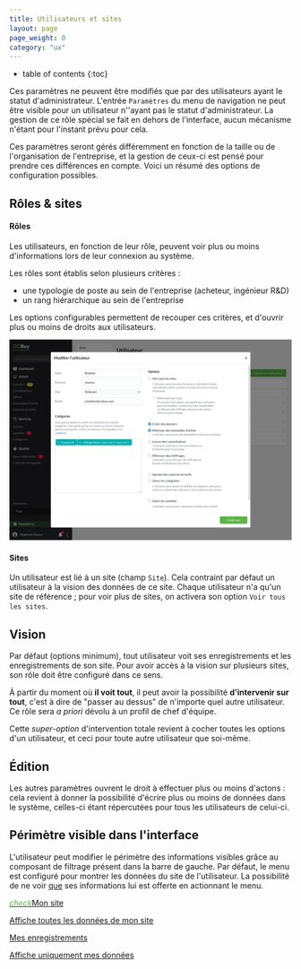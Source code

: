 ```yaml
---
title: Utilisateurs et sites
layout: page
page_weight: 0
category: "ux"
---
```

* table of contents
{:toc}

Ces paramètres ne peuvent être modifiés que par des utilisateurs ayant le statut d'administrateur. L'entrée `Paramètres` du menu de navigation ne peut être visible pour un utilisateur n''ayant pas le statut d'administrateur. La gestion de ce rôle spécial se fait en dehors de l'interface, aucun mécanisme n'étant pour l'instant prévu pour cela.

Ces paramètres seront gérés différemment en fonction de la taille ou de l'organisation de l'entreprise, et la gestion de ceux-ci est pensé pour prendre ces différences en compte. Voici un résumé des options de configuration possibles.

## Rôles & sites ##

#### Rôles ####

Les utilisateurs, en fonction de leur rôle, peuvent voir plus ou moins d'informations lors de leur connexion au système.

Les rôles sont établis selon plusieurs critères :
- une typologie de poste au sein de l'entreprise (acheteur, ingénieur R&D)
- un rang hiérarchique au sein de l'entreprise 

Les options configurables permettent de recouper ces critères, et d'ouvrir plus ou moins de droits aux utilisateurs.

![ecran](assets/images/13.3-parametres.png)

#### Sites ####

Un utilisateur est lié à un site (champ `Site`). Cela contraint par défaut un utilisateur à la vision des données de ce site. Chaque utilisateur n'a qu'un site de référence ; pour voir plus de sites, on activera son option `Voir tous les sites`.

## Vision ##

Par défaut (options minimum), tout utilisateur voit ses enregistrements et les enregistrements de son site. Pour avoir accès à la vision sur plusieurs sites, son rôle doit être configuré dans ce sens.

À partir du moment où **il voit tout**, il peut avoir la possibilité **d'intervenir sur tout**, c'est à dire de "passer au dessus" de n'importe quel autre utilisateur. Ce rôle sera *a priori* dévolu à un profil de chef d'équipe. 

Cette *super-option* d'intervention totale revient à cocher toutes les options d'un utilisateur, et ceci pour toute autre utilisateur que soi-même.

## Édition ##

Les autres paramètres ouvrent le droit à effectuer plus ou moins d'actons : cela revient à donner la possibilité d'écrire plus ou moins de données dans le système, celles-ci étant répercutées pour tous les utilisateurs de celui-ci.

## Périmètre visible dans l'interface ##

L'utilisateur peut modifier le périmètre des informations visibles grâce au composant de filtrage présent dans la barre de gauche.
Par défaut, le menu est configuré pour montrer les données du site de l'utilisateur. La possibilité de ne voir <u>que</u> ses informations lui est offerte en actionnant le menu.

<div class="dropdown-menu" style="position: static;display: block; float: none; margin-bottom: 1rem; width: 22rem;">
  <a class="dropdown-item" href="#"><i class="ico ico-medium mr-2" style="color: #5AB445;">check</i>Mon site<p class="text-muted mb-2">Affiche toutes les données de mon site</p></a>
  <a class="dropdown-item" href="#">Mes enregistrements<p class="text-muted mb-2">Affiche uniquement mes données</p></a>
</div>



